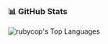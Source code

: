 ### 📊 GitHub Stats
![rubycop's Top Languages](https://github-readme-stats.vercel.app/api/top-langs/?username=rubycop&theme=vue-dark&show_icons=true&hide_border=true&layout=compact)
